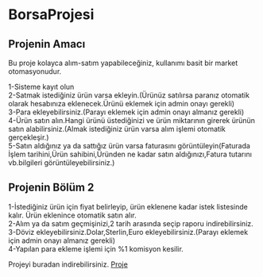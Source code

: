 # BorsaProjesi

## Projenin Amacı

Bu proje kolayca alım-satım yapabileceğiniz, kullanımı basit bir market otomasyonudur.

1-Sisteme kayıt olun </br>
2-Satmak istediğiniz ürün varsa ekleyin.(Ürünüz satılırsa paranız otomatik olarak hesabınıza eklenecek.Ürünü eklemek için admin onayı gerekli) </br>
3-Para ekleyebilirsiniz.(Parayı eklemek için admin onayı almanız gerekli) </br>
4-Ürün satın alın.Hangi ürünü üstediğinizi ve ürün miktarının girerek ürünün satın alabilirsiniz.(Almak istediğiniz ürün varsa alım işlemi otomatik gerçekleşir.) </br>
5-Satın aldığınız ya da sattığız ürün varsa faturasını görüntüleyin(Faturada İşlem tarihini,Ürün sahibini,Üründen ne kadar satın aldığınızı,Fatura tutarını vb.bilgileri görüntüleyebilirsiniz.)</br>

## Projenin Bölüm 2

1-İstediğiniz ürün için fiyat belirleyip, ürün eklenene kadar istek listesinde kalır. Ürün eklenince otomatik satın alır. </br>
2-Alım ya da satım geçmişinizi,2 tarih arasında seçip raporu indirebilirsiniz. </br>
3-Döviz ekleyebilirsiniz.Dolar,Sterlin,Euro ekleyebilirsiniz.(Parayı eklemek için admin onayı almanız gerekli) </br>
4-Yapılan para ekleme işlemi için %1 komisyon kesilir. </br>

Projeyi buradan indirebilirsiniz. [Proje](https://github.com/hiikmetgezmen/BorsaProjesi/archive/refs/heads/master.zip)
